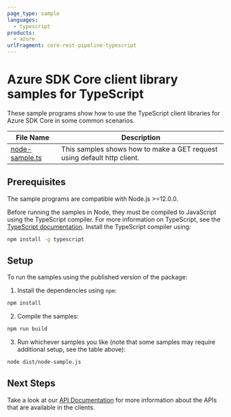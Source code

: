```yaml
---
page_type: sample
languages:
  - typescript
products:
  - azure
urlFragment: core-rest-pipeline-typescript
---
```


# Azure SDK Core client library samples for TypeScript

These sample programs show how to use the TypeScript client libraries for Azure SDK Core in some common scenarios.

| **File Name**                 | **Description**                                                         |
| ----------------------------- | ----------------------------------------------------------------------- |
| [node-sample.ts][node-sample] | This samples shows how to make a GET request using default http client. |

## Prerequisites

The sample programs are compatible with Node.js >=12.0.0.

Before running the samples in Node, they must be compiled to JavaScript using the TypeScript compiler. For more information on TypeScript, see the [TypeScript documentation][typescript]. Install the TypeScript compiler using:

```bash
npm install -g typescript
```

## Setup

To run the samples using the published version of the package:

1. Install the dependencies using `npm`:

```bash
npm install
```

2. Compile the samples:

```bash
npm run build
```

3. Run whichever samples you like (note that some samples may require additional setup, see the table above):

```bash
node dist/node-sample.js
```

## Next Steps

Take a look at our [API Documentation][apiref] for more information about the APIs that are available in the clients.

[node-sample]: https://github.com/Azure/azure-sdk-for-js/blob/main/sdk/core/core-rest-pipeline/samples/v1/typescript/src/node-sample.ts
[apiref]: https://docs.microsoft.com/javascript/api/@azure/core-rest-pipeline
[package]: https://github.com/Azure/azure-sdk-for-js/tree/main/sdk/core/core-rest-pipeline/README.md
[typescript]: https://www.typescriptlang.org/docs/home.html
